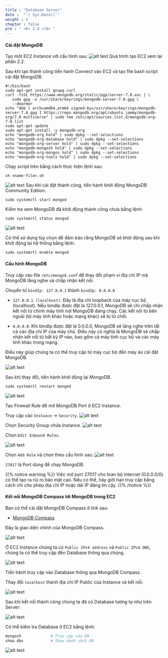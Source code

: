 ```yaml
---
title : "Database Server"
date :  "`r Sys.Date()`" 
weight : 4 
chapter : false
pre : " <b> 2.4 </b> "
---
```


#### Cài đặt MongoDB
Tạo một EC2 Instance với cấu hình sau:
![alt text](image.png)
Quá trình tạo EC2 xem lại phần 2.2.

Sau khi tạo thành công tiến hành Connect vào EC2 và tạo file bash script cài đặt MongoDB.

```
#!/bin/bash
sudo apt-get install gnupg curl
curl -fsSL https://www.mongodb.org/static/pgp/server-7.0.asc | \
   sudo gpg -o /usr/share/keyrings/mongodb-server-7.0.gpg \
   --dearmor
echo "deb [ arch=amd64,arm64 signed-by=/usr/share/keyrings/mongodb-server-7.0.gpg ] https://repo.mongodb.org/apt/ubuntu jammy/mongodb-org/7.0 multiverse" | sudo tee /etc/apt/sources.list.d/mongodb-org-7.0.list
sudo apt-get update
sudo apt-get install -y mongodb-org
echo "mongodb-org hold" | sudo dpkg --set-selections
echo "mongodb-org-database hold" | sudo dpkg --set-selections
echo "mongodb-org-server hold" | sudo dpkg --set-selections
echo "mongodb-mongosh hold" | sudo dpkg --set-selections
echo "mongodb-org-mongos hold" | sudo dpkg --set-selections
echo "mongodb-org-tools hold" | sudo dpkg --set-selections
```
Chạy script trên bằng cách thực hiện lệnh sau:
```
sh <name-file>.sh
```
![alt text](image-1.png)
Sau khi cài đặt thành công, tiến hành khởi động MongoDB Community Edition.
```
sudo systemctl start mongod
```
Kiểm tra xem MongoDB đã khởi động thành công chưa bằng lệnh:
```
sudo systemctl status mongod
```
![alt text](image-2.png)

Có thể sử dụng tùy chọn để đảm bảo rằng MongoDB sẽ khởi động sau khi khởi động lại hệ thống bằng lệnh:
```
sudo systemctl enable mongod
```

#### Cấu hình MongoDB
Truy cập vào file `/etc/mongod.conf` để thay đổi phạm vi địa chỉ IP mà MongoDB lắng nghe và chấp nhận kết nối.

Chuyển từ `bindIp: 127.0.0.1` thành `bindIp: 0.0.0.0`

- `127.0.0.1 (localhost)`: Đây là địa chỉ loopback của máy cục bộ (localhost). Nếu bindIp được đặt là 127.0.0.1, MongoDB sẽ chỉ chấp nhận kết nối từ chính máy tính nơi MongoDB đang chạy. Các kết nối từ bên ngoài (từ máy tính khác hoặc mạng khác) sẽ bị từ chối.

- `0.0.0.0`: Khi bindIp được đặt là 0.0.0.0, MongoDB sẽ lắng nghe trên tất cả các địa chỉ IP của máy chủ. Điều này có nghĩa là MongoDB sẽ chấp nhận kết nối từ bất kỳ IP nào, bao gồm cả máy tính cục bộ và các máy tính khác trong mạng.

Điều này giúp chúng ta có thể truy cập từ máy cục bộ đến máy ảo cài đặt MongoDB.

![alt text](image-3.png)

Sau khi thay đổi, tiến hành khởi động lại MongoDB.
```
sudo systemctl restart mongod
```
![alt text](image-4.png)

Tạo Firewall Rule để mở MongoDB Port ở EC2 Instance.

Truy cập vào `Instance` -> `Security`.
![alt text](image-5.png)

Chọn Security Group chứa Instance.
![alt text](image-6.png)

Chọn `Edit Inbound Rules`.

![alt text](image-7.png)

Chọn `Add Rule` và chọn theo cấu hình sau:
![alt text](image-8.png)

`27017` là Port dùng để chạy MongoDB.

{{% notice warning %}}
Việc mở port 27017 cho toàn bộ internet (0.0.0.0/0) có thể tạo ra rủi ro bảo mật cao. Nếu có thể, hãy giới hạn truy cập bằng cách chỉ cho phép địa chỉ IP hoặc dải IP đáng tin cậy.
{{% /notice %}}

#### Kết nối MongoDB Compass tới MongoDB trong EC2

Bạn có thể cài đặt MongoDB Compass ở link sau:

- [MongoDB Compass](https://downloads.mongodb.com/compass/mongodb-compass-1.43.6-win32-x64.exe)

Đây là giao diện chính của MongoDB Compass.

![alt text](image-9.png)

Ở EC2 Instance chúng ta có `Public IPv4 address` và `Public IPv4 DNS`, chúng ta có thể truy cập đến Database thông qua chúng.

![alt text](image-10.png)

Tiến hành truy cập vào Database thông qua MongoDB Compass.

Thay đổi `localhost` thành địa chỉ IP Public của Instance và kết nối:

![alt text](image-11.png)

Sau khi kết nối thành công chúng ta đã có Database tương tự như trên Server:

![alt text](image-12.png)

Có thể kiểm tra Database ở EC2 bằng lệnh:
```sh
mongosh             # Truy cập vào DB
show dbs            # Show danh sách DB
```

![alt text](image-13.png)










